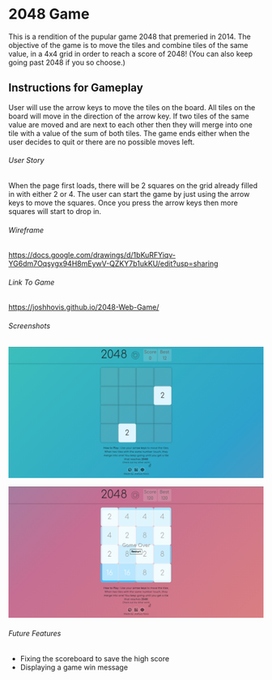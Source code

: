 # 2048 Game
This is a rendition of the pupular game 2048 that premeried in 2014. The objective of the game is to move the tiles and combine tiles of the same value, in a 4x4 grid in order to reach a score of 2048! (You can also keep going past 2048 if you so choose.)

## Instructions for Gameplay
User will use the arrow keys to move the tiles on the board. All tiles on the board will move in the direction of the arrow key. If two tiles of the same value are moved and are next to each other then they will merge into one tile with a value of the sum of both tiles. The game ends either when the user decides to quit or there are no possible moves left. 

###### User Story
When the page first loads, there will be 2 squares on the grid already filled in with either 2 or 4. The user can start the game by just using the arrow keys to move the squares. Once you press the arrow keys then more squares will start to drop in.

###### Wireframe
https://docs.google.com/drawings/d/1bKuRFYiqv-YG6dm7Oqsygx94H8mEywV-QZKY7b1ukKU/edit?usp=sharing


###### Link To Game
https://joshhovis.github.io/2048-Web-Game/

###### Screenshots
![image1](Images/image1.png)

![image2](Images/image2.png)

###### Future Features
* Fixing the scoreboard to save the high score
* Displaying a game win message

